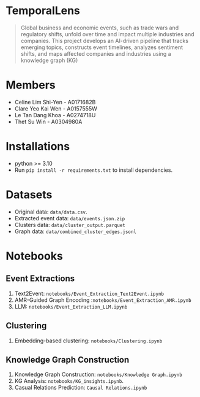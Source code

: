 # TemporalLens

> Global business and economic events, such as trade wars and regulatory shifts, unfold over time and
> impact multiple industries and companies. This project develops an AI-driven pipeline that tracks
> emerging topics, constructs event timelines, analyzes sentiment shifts, and maps affected companies and
> industries using a knowledge graph (KG)

# Members

- Celine Lim Shi-Yen - A0171682B
- Clare Yeo Kai Wen - A0157555W
- Le Tan Dang Khoa - A0274718U
- Thet Su Win - A0304980A

# Installations

- python >= 3.10
- Run `pip install -r requirements.txt` to install dependencies.

# Datasets

- Original data: `data/data.csv`.
- Extracted event data: `data/events.json.zip`
- Clusters data: `data/cluster_output.parquet`
- Graph data: `data/combined_cluster_edges.jsonl`

# Notebooks

## Event Extractions

1. Text2Event: `notebooks/Event_Extraction_Text2Event.ipynb`
2. AMR-Guided Graph Encoding :`notebooks/Event_Extraction_AMR.ipynb`
3. LLM: `notebooks/Event_Extraction_LLM.ipynb`

## Clustering

1. Embedding-based clustering: `notebooks/Clustering.ipynb`

## Knowledge Graph Construction

1. Knowledge Graph Construction: `notebooks/Knowledge Graph.ipynb`
2. KG Analysis: `notebooks/KG_insights.ipynb`.
3. Casual Relations Prediction: `Causal Relations.ipynb` 




